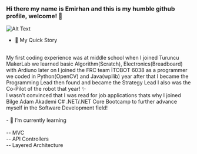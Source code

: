 ### Hi there my name is Emirhan and this is my humble github profile, welcome! 👋

<!--
**emranalus/emranalus** is a ✨ _special_ ✨ repository because its `README.md` (this file) appears on your GitHub profile.

Here are some ideas to get you started:

- 🔭 I’m currently working on ...
- 🌱 I’m currently learning ...
- 👯 I’m looking to collaborate on ...
- 🤔 I’m looking for help with ...
- 💬 Ask me about ...
- 📫 How to reach me: ...
- 😄 Pronouns: ...
- ⚡ Fun fact: ...
-->
![Alt Text](https://c.tenor.com/GfSX-u7VGM4AAAAC/coding.gif)

- 🔭 My Quick Story
<br/>
My first coding experience was at middle school when I joined Turuncu MakerLab we learned basic Algorithm(Scratch), Electronics(Breadboard) with Ardiuno later on I joined the FRC team İTOBOT 6038 as a programmer we coded in Python(OpenCV) and Java(wpilib) year after that I became the Programming Lead then found and became the Strategy Lead I also was the Co-Pilot of the robot that year! ✨ 
<br/>
I wasn't convinced that I was read for job applications thats why I joined Bilge Adam Akademi C# .NET/.NET Core Bootcamp to further advance myself in the Software Development field!
<br/>
<br/>
- 🌱 I’m currently learning <br/> <br/>
-- MVC <br/>
-- API Controllers <br/>
-- Layered Architecture <br/>
